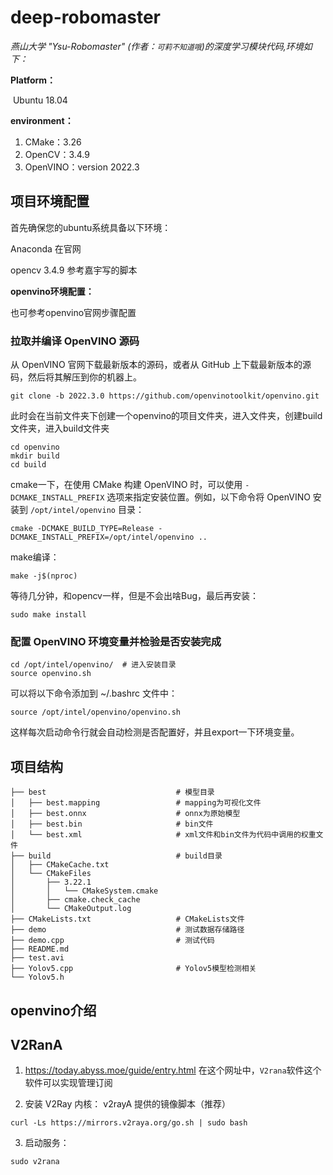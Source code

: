 # deep-robomaster

*燕山大学 "Ysu-Robomaster" (作者：`可莉不知道哦`)的深度学习模块代码,环境如下：*

**Platform：**

​ Ubuntu 18.04

**environment：**

1. CMake：3.26
2. OpenCV：3.4.9
3. OpenVINO：version 2022.3

## 项目环境配置

首先确保您的ubuntu系统具备以下环境：

Anaconda 在官网

opencv 3.4.9 参考嘉宇写的脚本

**openvino环境配置：**

也可参考openvino官网步骤配置

### 拉取并编译 OpenVINO 源码

从 OpenVINO 官网下载最新版本的源码，或者从 GitHub 上下载最新版本的源码，然后将其解压到你的机器上。

```shell
git clone -b 2022.3.0 https://github.com/openvinotoolkit/openvino.git
```

此时会在当前文件夹下创建一个openvino的项目文件夹，进入文件夹，创建build文件夹，进入build文件夹

```shell
cd openvino
mkdir build
cd build
```

cmake一下，在使用 CMake 构建 OpenVINO 时，可以使用 `-DCMAKE_INSTALL_PREFIX` 选项来指定安装位置。例如，以下命令将 OpenVINO 安装到 `/opt/intel/openvino` 目录：

```shell
cmake -DCMAKE_BUILD_TYPE=Release -DCMAKE_INSTALL_PREFIX=/opt/intel/openvino ..
```

make编译：

```shell
make -j$(nproc)
```

等待几分钟，和opencv一样，但是不会出啥Bug，最后再安装：

```shell
sudo make install
```

### 配置 OpenVINO 环境变量并检验是否安装完成

```shell
cd /opt/intel/openvino/  # 进入安装目录
source openvino.sh
```

可以将以下命令添加到 ~/.bashrc 文件中：

```shell
source /opt/intel/openvino/openvino.sh
```

这样每次启动命令行就会自动检测是否配置好，并且export一下环境变量。

## 项目结构

```shell
├── best                             # 模型目录
│   ├── best.mapping                 # mapping为可视化文件
│   ├── best.onnx                    # onnx为原始模型
│   ├── best.bin                     # bin文件
│   └── best.xml                     # xml文件和bin文件为代码中调用的权重文件
├── build                            # build目录
│   ├── CMakeCache.txt
│   └── CMakeFiles
│       ├── 3.22.1
│       │   └── CMakeSystem.cmake
│       ├── cmake.check_cache
│       └── CMakeOutput.log
├── CMakeLists.txt                   # CMakeLists文件
├── demo                             # 测试数据存储路径
├── demo.cpp                         # 测试代码 
├── README.md
├── test.avi
├── Yolov5.cpp                       # Yolov5模型检测相关
└── Yolov5.h
```

## openvino介绍

## V2RanA

1. <https://today.abyss.moe/guide/entry.html> 在这个网址中，`V2rana`软件这个软件可以实现管理订阅

2. 安装 V2Ray 内核：
v2rayA 提供的镜像脚本（推荐）

```shell
curl -Ls https://mirrors.v2raya.org/go.sh | sudo bash
```

3. 启动服务：

```shell
sudo v2rana
```

